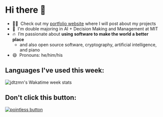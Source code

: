 # Hi there 👋

- 👨‍💻&nbsp; Check out my [portfolio website](https://jacob.daitzman.com) where I will post about my projects
- 🔭&nbsp; I'm double majoring in AI + Decision Making and Management at MIT
- 🔥&nbsp; I’m passionate about **using software to make the world a better place**
  - and also open source software, cryptography, artificial intelligence, and piano
- 😄&nbsp; Pronouns: he/him/his

## Languages I've used this week:

![jdtzmn's Wakatime week stats](https://github-readme-stats.vercel.app/api/wakatime?username=jdtzmn&hide_title=true&hide_border=true)

## Don't click this button:

[![pointless button](https://pointless-profile-button.vercel.app/api/button)](https://pointless-profile-button.vercel.app)
